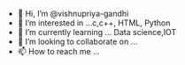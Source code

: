 - 👋 Hi, I’m @vishnupriya-gandhi
- 👀 I’m interested in ...c,c++, HTML, Python
- 🌱 I’m currently learning ... Data science,IOT
- 💞️ I’m looking to collaborate on ...
- 📫 How to reach me ...

<!---
vishnupriya-gandhi/vishnupriya-gandhi is a ✨ special ✨ repository because its `README.md` (this file) appears on your GitHub profile.
You can click the Preview link to take a look at your changes.
--->
